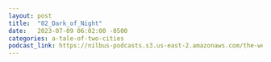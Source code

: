 ```yaml
---
layout: post
title:  "02_Dark_of_Night"
date:   2023-07-09 06:02:00 -0500
categories: a-tale-of-two-cities
podcast_link: https://nilbus-podcasts.s3.us-east-2.amazonaws.com/the-well-trained-mind/A%20Tale%20of%20Two%20Cities/02_Dark_of_Night.mp3
---
```

